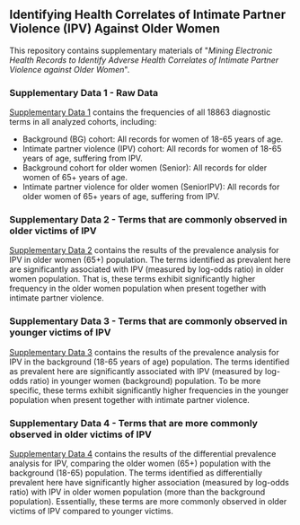 ## Identifying Health Correlates of Intimate Partner Violence (IPV) Against Older Women
This repository contains supplementary materials of "*Mining Electronic Health Records to Identify Adverse Health Correlates of Intimate Partner Violence against Older Women*".

### Supplementary Data 1 - Raw Data
[Supplementary Data 1](supplementary_data_1.xlsx) contains the frequencies of all 18863 diagnostic terms in all analyzed cohorts, including:
- Background (BG) cohort: All records for women of 18-65 years of age.
- Intimate partner violence (IPV) cohort: All records for women of 18-65 years of age, suffering from IPV.
- Background cohort for older women (Senior): All records for older women of 65+ years of age.
- Intimate partner violence for older women (SeniorIPV): All records for older women of 65+ years of age, suffering from IPV.

### Supplementary Data 2 - Terms that are commonly observed in older victims of IPV
[Supplementary Data 2](supplementary_data_2.xlsx) contains the results of the prevalence analysis for IPV in older women (65+) population. 
The terms identified as prevalent here are significantly associated with IPV (measured by log-odds ratio) in older women population. That is, these terms exhibit significantly higher frequency in the older women population when present together with intimate partner violence. 

### Supplementary Data 3 - Terms that are commonly observed in younger victims of IPV
[Supplementary Data 3](supplementary_data_3.xlsx) contains the results of the prevalence analysis for IPV in the background (18-65 years of age) population. The terms identified as prevalent here are significantly associated with IPV (measured by log-odds ratio) in younger women (background) population. To be more specific, these terms exhibit significantly higher frequencies in the younger population when present together with intimate partner violence. 

### Supplementary Data 4 - Terms that are more commonly observed in older victims of IPV
[Supplementary Data 4](supplementary_data_4.xlsx) contains the results of the differential prevalence analysis for IPV, comparing the older women (65+) population with the background (18-65) population. The terms identified as differentially prevalent here have significantly higher association (measured by log-odds ratio) with IPV in older women population (more than the background population). Essentially, these terms are more commonly observed in older victims of IPV compared to younger victims. 
